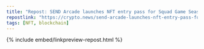```yaml
---
title: "Repost: SEND Arcade launches NFT entry pass for Squad Game Season 2, inspired by Squid Game"
repostlink: "https://crypto.news/send-arcade-launches-nft-entry-pass-for-squad-game-season-2-inspired-by-squid-game/"
tags: [NFT, blockchain]
---
```


{% include embed/linkpreview-repost.html %}
